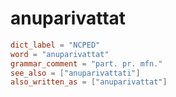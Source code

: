 # anuparivattat

``` toml
dict_label = "NCPED"
word = "anuparivattat"
grammar_comment = "part. pr. mfn."
see_also = ["anuparivattati"]
also_written_as = ["anuparivattat"]
```

